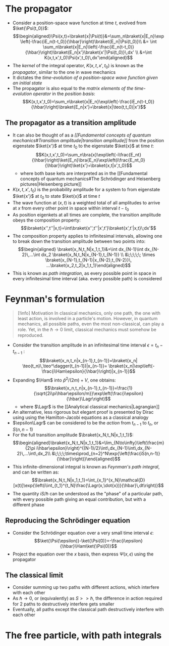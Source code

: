 # The propagator
- Consider a position-space wave function at time $t$, evolved from $\ket{\Psi(t_0)}$:
$$\begin{aligned}\Psi(x,t)=\braket{x|\Psi(t)}&=\sum_n\braket{x|E_n}\exp\left(-\frac{iE_n(t-t_0)}{\hbar}\right)\braket{E_n|\Psi(t_0)}\\ &= \int \sum_n\braket{x|E_n}\left(-\frac{iE_n(t-t_0)}{\hbar}\right)\braket{E_n|x'}\braket{x'|\Psi(t_0)}\,dx' \\
&=\int K(x,t,x',t_0)\Psi(x',t_0)\,dx'\end{aligned}$$
- The _kernel_ of the integral operator, $K(x,t,x',t_0)$ is known as the _propagator_, similar to the one in wave mechanics
- It dictates the _time-evolution of a position-space wave function given an initial state_
- The propagator is also equal to the _matrix elements of the time-evolution operator_ in the _position basis_:
$$K(x,t,x',t_0)=\sum_n\braket{x|E_n}\exp\left(-\frac{iE_n(t-t_0)}{\hbar}\right)\braket{E_n|x'}=\braket{x|\teo(t,t_0)|x'}$$
## The propagator as a transition amplitude
- It can also be thought of as a _[[Fundamental concepts of quantum mechanics#Transition amplitude|transition amplitude]]_ from the position eigenstate $\ket{x'}$ at time $t_0$ to the eigenstate $\ket{x}$ at time $t$:
$$K(x,t,x',t_0)=\sum_n\bra{x}\exp\left(-i\frac{E_nt}{\hbar}\right)\ket{E_n}\bra{E_n}\exp\left(i\frac{E_nt_0}{\hbar}\right)\ket{x'}=\braket{x,t|x',t_0}$$
	- where both base kets are interpreted as in the [[Fundamental concepts of quantum mechanics#The Schrödinger and Heisenberg pictures|Heisenberg picture]]
- $K(x,t,x',t_0)$ is the probability amplitude for a system to from eigenstate $\ket{x'}$ at $t_0$ to state $\ket{x}$ at time $t$
- The wave function at $(x,t)$ is a weighted total of all amplitudes to arrive at $x$ from every other point in space within interval $t-t_0$
- As position eigenkets at all times are complete, the transition amplitude obeys the composition property:
$$\braket{x'',t''|x,t}=\int\braket{x'',t''|x',t'}\braket{x',t'|x,t}\;dx'$$
- The composition property applies to infinitesimal intervals, allowing one to break down the transition amplitude between two points into:
$$\begin{aligned} \braket{x_N,t_N|x_1,t_1}&=\int dx_{N-1}\int dx_{N-2}\,...\int dx_2 \braket{x_N,t_N|x_{N-1},t_{N-1}} \\ &\;\;\;\;\; \times \braket{x_{N-1},t_{N-1}|x_{N-2},t_{N-2}}\, ...\braket{x_2,t_2|x_1,t_1}\end{aligned}$$
- This is known as _path integration_, as every possible point in space in every infinitesimal time interval (aka. every possible path) is considered

# Feynman's formulation
>[!info] Motivation
>In classical mechanics, only one path, the one with least action, is involved in a particle's motion. However, in quantum mechanics, all possible paths, even the most non-classical, can play a role. Yet, in the $\hbar \rightarrow 0$ limit, classical mechanics must somehow be reproduced.

- Consider the transition amplitude in an infinitesimal time interval $\epsilon=t_n-t_{n-1}$ :
$$\braket{x_n,t_n|x_{n-1},t_{n-1}}=\braket{x_n| \teo(t_n)\,\teo^\dagger(t_{n-1})|x_{n-1}}= \braket{x_n|\exp\left(-\frac{i\Ham\epsilon}{\hbar}\right)|x_{n-1}}$$
- Expanding $\Ham$ into $\hat{p}^2/(2m)+V$, one obtains:
$$\braket{x_n,t_n|x_{n-1},t_{n-1}}=\frac{1}{\sqrt{2i\pi\hbar\epsilon/m}}\exp\left(\frac{i\epsilon}{\hbar}\Lagr\right)$$
	- where $\Lagr$ is the [[Analytical classical mechanics|Lagrangian]]
- An alternative, less rigorous but elegant proof is presented by Dirac using using the Hamilton-Jacobi equations as a classical analogy
- $\epsilon\Lagr$ can be considered to be the _action_ from $t_{n-1}$ to $t_n$, or $S(n,n-1)$
- For the full transition amplitude $\braket{x_N,t_N|x_1,t_1}$:
$$\begin{aligned}\braket{x_N,t_N|x_1,t_1}&=\lim_{N\to\infty}\left(\frac{m}{2\pi i\hbar\epsilon}\right)^{(N-1)/2}\int\,dx_{N-1}\int\,dx_{N-2}\,...\int\,dx_2\\ &\;\;\;\;\times\prod_{n=2}^N\exp{\left(\frac{iS(n,n-1)}{\hbar}\right)}\end{aligned}$$
- This infinite-dimensional integral is known as _Feynman's path integral_, and can be written as:
$$\braket{x_N,t_N|x_1,t_1}=\int_{x_1}^{x_N}\mathcal{D}[x(t)]\exp{\left(i\int_{t_1}^{t_N}\frac{\Lagr(x,\dot{x})}{\hbar}\,dt\right)}$$
- The quantity $iS/\hbar$ can be understood as the "phase" of a particular path, with every possible path giving an equal contribution, but with a different phase
## Reproducing the Schrödinger equation
- Consider the Schrödinger equation over a very small time interval $\epsilon$:
$$\ket{\Psi(\epsilon)}-\ket{\Psi(0)}=-\frac{i\epsilon}{\hbar}\Ham\ket{\Psi(0)}$$
- Project the equation over the $x$ basis, then express $\Psi(x,\epsilon)$ using the propagator
## The classical limit
- Consider summing up two paths with different actions, which interfere with each other
- As $\hbar\to 0$, or (equivalently) as $S>>\hbar$, the difference in action required for 2 paths to destructively interfere gets smaller
- Eventually, all paths except the classical path destructively interfere with each other

# The free particle, with path integrals